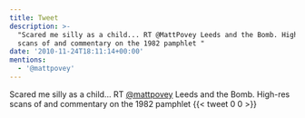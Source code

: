 ```yaml
---
title: Tweet
description: >-
  "Scared me silly as a child... RT @MattPovey Leeds and the Bomb. High-res
  scans of and commentary on the 1982 pamphlet "
date: '2010-11-24T18:11:14+00:00'
mentions:
  - '@mattpovey'
---
```

Scared me silly as a child... RT [@mattpovey](https://twitter.com/@mattpovey) Leeds and the Bomb. High-res scans of and commentary on the 1982 pamphlet 
      {{< tweet 0 0 >}}
    
